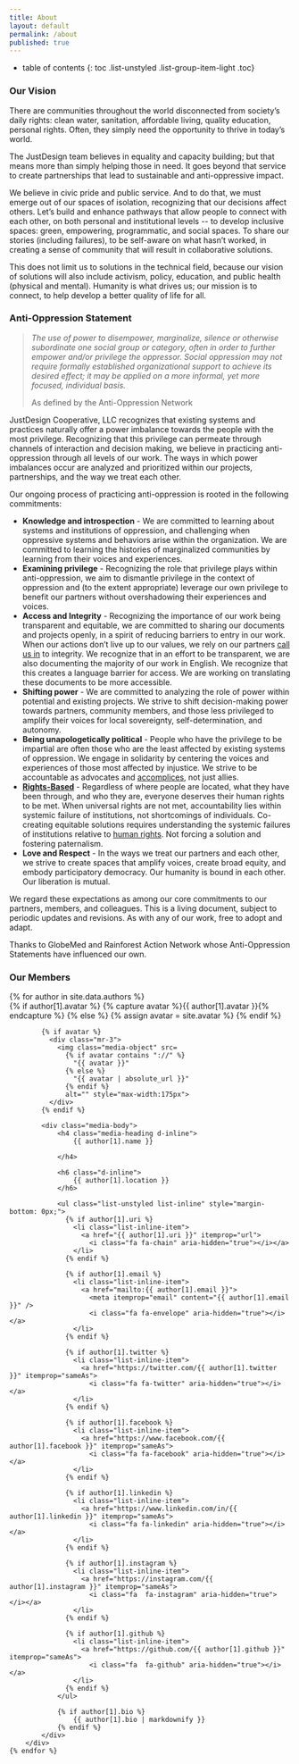 ```yaml
---
title: About
layout: default
permalink: /about
published: true
---
```


* table of contents
{: toc .list-unstyled .list-group-item-light .toc}

### Our Vision

There are communities throughout the world disconnected from society’s daily rights: clean water, sanitation, affordable living, quality education, personal rights. Often, they simply need the opportunity to thrive in today’s world.

The JustDesign team believes in equality and capacity building; but that means more than simply helping those in need. It goes beyond that service to create partnerships that lead to sustainable and anti-oppressive impact.

We believe in civic pride and public service. And to do that, we must emerge out of our spaces of isolation, recognizing that our decisions affect others. Let’s build and enhance pathways that allow people to connect with each other, on both personal and institutional levels -- to develop inclusive spaces: green, empowering, programmatic, and social spaces. To share our stories (including failures), to be self-aware on what hasn’t worked, in creating a sense of community that will result in collaborative solutions.

This does not limit us to solutions in the technical field, because our vision of solutions will also include activism, policy, education, and public health (physical and mental). Humanity is what drives us; our mission is to connect, to help develop a better quality of life for all. 

### Anti-Oppression Statement

<blockquote class="blockquote">
  <p class="mb-0"><em>The use of power to disempower, marginalize, silence or otherwise subordinate one social group or category, often in order to further empower and/or privilege the oppressor. Social oppression may not require formally established organizational support to achieve its desired effect; it may be applied on a more informal, yet more focused, individual basis.</em></p>
  <footer class="blockquote-footer">As defined by the Anti-Oppression Network</footer>
</blockquote>

JustDesign Cooperative, LLC recognizes that existing systems and practices  naturally offer a power imbalance towards the people with the most privilege. Recognizing that this privilege can permeate through channels of interaction and decision making, we believe in practicing anti-oppression through all levels of our work.  The ways in which power imbalances occur are analyzed and prioritized within our projects, partnerships, and the way we treat each other. 

Our ongoing process of practicing anti-oppression is rooted in the following commitments:

- **Knowledge and introspection** - We are committed to learning about systems and institutions of oppression, and challenging when oppressive systems and behaviors arise within the organization. We are committed to learning the histories of marginalized communities by learning from their voices and experiences. 
- **Examining privilege** - Recognizing the role that privilege plays within anti-oppression, we aim to dismantle privilege in the context of oppression and (to the extent appropriate) leverage our own privilege to benefit our partners without overshadowing their experiences and voices.
- **Access and Integrity** -  Recognizing the importance of our work being transparent and equitable, we are committed to sharing our documents and projects openly, in a spirit of reducing barriers to entry in our work.  When our actions don’t live up to our values, we rely on our partners [call us in](https://everydayfeminism.com/2015/01/guide-to-calling-in/) to integrity.  We recognize that in an effort to be transparent, we are also documenting the majority of our work in English. We recognize that this creates a language barrier for access. We are working on translating these documents to be more accessible. 
- **Shifting power** - We are committed to analyzing the role of power within potential and existing projects. We strive to shift decision-making power towards partners, community members, and those less privileged to amplify their voices for local sovereignty, self-determination, and autonomy. 
- **Being unapologetically political** - People who have the privilege to be impartial are often those who are the least affected by existing systems of oppression. We engage in solidarity by centering the voices and experiences of those most affected by injustice. We strive to be accountable as  advocates and [accomplices](www.indigenousaction.org/accomplices-not-allies-abolishing-the-ally-industrial-complex/), not just allies. 
- [**Rights-Based**](https://www.unfpa.org/human-rights-based-approach) - Regardless of where people are located, what they have been through, and who they are, everyone deserves their human rights to be met. When universal rights are not met, accountability lies within systemic failure of institutions, not shortcomings of individuals. Co-creating equitable solutions requires understanding the systemic failures of institutions relative to [human rights](http://www.un.org/en/universal-declaration-human-rights/). Not forcing a solution and fostering paternalism.  
- **Love and Respect** - In the ways we treat our partners and each other, we strive to create spaces that amplify voices, create broad equity, and embody participatory democracy. Our humanity is bound in each other. Our liberation is mutual.

We regard these expectations as among our core commitments to our partners, members, and colleagues. This is a living document, subject to periodic updates and revisions. As with any of our work, free to adopt and adapt.

Thanks to GlobeMed and Rainforest Action Network whose Anti-Oppression Statements have influenced our own.

### Our Members

<div class="">
	{% for author in site.data.authors %}
		<div class="media mb-3">
			{% if author[1].avatar %}
			  {% capture avatar %}{{ author[1].avatar }}{% endcapture %}
			{% else %}
			  {% assign avatar = site.avatar %}
			{% endif %}
			
			{% if avatar %}
			  <div class="mr-3">
				<img class="media-object" src=
				  {% if avatar contains "://" %}
					"{{ avatar }}"
				  {% else %}
					"{{ avatar | absolute_url }}"
				  {% endif %}
				  alt="" style="max-width:175px">
			  </div>
			{% endif %}
			
			<div class="media-body">
				<h4 class="media-heading d-inline">      
					{{ author[1].name }}

				</h4>
				
				<h6 class="d-inline">
					{{ author[1].location }}
				</h6>
				
				<ul class="list-unstyled list-inline" style="margin-bottom: 0px;">
				  {% if author[1].uri %}
					<li class="list-inline-item">
					  <a href="{{ author[1].uri }}" itemprop="url">
						<i class="fa fa-chain" aria-hidden="true"></i></a>
					</li>
				  {% endif %}

				  {% if author[1].email %}
					<li class="list-inline-item">
					  <a href="mailto:{{ author[1].email }}">
						<meta itemprop="email" content="{{ author[1].email }}" />
						<i class="fa fa-envelope" aria-hidden="true"></i></a>
					</li>
				  {% endif %}

				  {% if author[1].twitter %}
					<li class="list-inline-item">
					  <a href="https://twitter.com/{{ author[1].twitter }}" itemprop="sameAs">
						<i class="fa fa-twitter" aria-hidden="true"></i></a>
					</li>
				  {% endif %}

				  {% if author[1].facebook %}
					<li class="list-inline-item">
					  <a href="https://www.facebook.com/{{ author[1].facebook }}" itemprop="sameAs">
						<i class="fa fa-facebook" aria-hidden="true"></i></a>
					</li>
				  {% endif %}

				  {% if author[1].linkedin %}
					<li class="list-inline-item">
					  <a href="https://www.linkedin.com/in/{{ author[1].linkedin }}" itemprop="sameAs">
						<i class="fa fa-linkedin" aria-hidden="true"></i></a>
					</li>
				  {% endif %}

				  {% if author[1].instagram %}
					<li class="list-inline-item">
					  <a href="https://instagram.com/{{ author[1].instagram }}" itemprop="sameAs">
						<i class="fa  fa-instagram" aria-hidden="true"></i></a>
					</li>
				  {% endif %}

				  {% if author[1].github %}
					<li class="list-inline-item">
					  <a href="https://github.com/{{ author[1].github }}" itemprop="sameAs">
						<i class="fa  fa-github" aria-hidden="true"></i></a>
					</li>
				  {% endif %}
				</ul>
			
				{% if author[1].bio %}
					{{ author[1].bio | markdownify }}
				{% endif %}
			</div>
		</div>
	{% endfor %}
</div>
